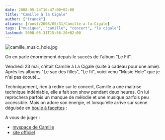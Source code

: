 ```yaml
---
date: 2008-05-24T16:47:00+02:00
title: "Camille à la Cigale"
author: ["franek"]
aliases: [/post/2008/05/31/Camille-a-la-Cigale]
tags: ["musique", "camille", "concert", "la cigale"]
lastmod: 2008-05-31T15:56:26+02:00
---
```

![camille_music_hole.jpg](https://franek.chicour.net/public/camille_music_hole.jpg)

On en parle énormément depuis le succès de l'album "Le Fil".

Vendredi 23 mai, c'était Camille à La Cigale (suite à cadeau pour une amie). Après les albums "Le sac des filles", "Le fil", voici venu "Music Hole" que je n'ai pas écouté,...

Techniquement, rien à redire sur le concert, Camille a une maitrise technique indéniable, elle a fait son show pendant deux heures. On lui reprochera parfois un manque de mélodie et une musique parfois peu accessible. Mais on adore son énergie, et lorsqu'elle arrive sur scène déguisée en [boule à facettes](http://storage.canalblog.com/15/72/212291/25955745.jpg) :

A vous de juger :

- [myspace de Camille](http://profile.myspace.com/camilleofficial)
- [site officiel](http://www.camille-music.com/)
